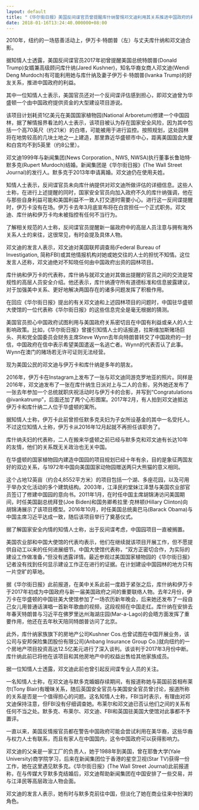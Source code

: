 ```yaml
---
layout: default
title: "《华尔街日报》美国反间谍官员曾提醒库什纳警惕邓文迪利用其关系推进中国政府的利益"
date: 2018-01-16T13:24:40.000000+08:00
---
```



2010年，纽约的一场慈善活动上，伊万卡·特朗普（左）与丈夫库什纳和邓文迪合影。

据知情人士透露，美国反间谍官员2017年初曾提醒美国总统特朗普(Donald Trump)女婿兼高级顾问库什纳(Jared Kushner)，知名华裔女商人邓文迪(Wendi Deng Murdoch)有可能利用她与库什纳及妻子伊万卡·特朗普(Ivanka Trump)的好友关系，推进中国政府的利益。

其中一位知情人士表示，美国官员还对一个反间谍评估感到担心，即邓文迪曾为华盛顿一个由中国政府提供资金的大型建设项目游说。

该项目计划耗资1亿美元在美国国家植物园(National Arboretum)修建一个中国园林，据了解情报界看法的人士表示，该项目被认为存在国家安全风险，因为其中包括一个高70英尺（约21米）的白塔，可能被用于进行监控。按照规划，这处园林将在地势较高的几块土地之一上建造，那里靠近华盛顿市中心，距离美国国会大厦和白宫均不到5英里（约8公里）。

邓文迪1999年与新闻集团(News Corporation., NWS, NWSA)执行董事长鲁珀特·默多克(Rupert Murdoch)结婚。新闻集团是《华尔街日报》(The Wall Street Journal)的发行人。默多克于2013年申请离婚。邓文迪仍在使用夫姓。

知情人士表示，反间谍官员未向库什纳提供对邓文迪所做评估的详细信息。这些人士称，在进行上述提醒的同时，国家安全官员向加入政府不久的库什纳强调，他在与那些自身利益可能和美国利益不一致人打交道时需要小心。进行这一反间谍提醒时，伊万卡没有在场。伊万卡去年3月底宣布将在白宫担任一个正式职务。邓文迪、库什纳和伊万卡均未被指控有任何不当行为。

了解相关规范的人士称，反间谍官员提醒新一届政府中的高层人员注意与拥有海外关系人士的来往，这很常见，有时会提及具体人物。

邓文迪的发言人表示，邓文迪对美国联邦调查局(Federal Bureau of Investigation, 简称FBI)或其他情报机构对她或她交往的人士的担忧不知情。这位发言人还称，邓文迪绝对不知晓任何由中国政府出资的园林项目。

库什纳和伊万卡的代表称，库什纳与就邓文迪对其做出提醒的官员之间的交流是常规性的高层人员安全介绍。他还表示，库什纳遵守所有道德标准和信息披露建议，对于加强美中关系、更好地解决两国存在的诸多问题发挥了积极作用。

在回应《华尔街日报》提出的有关邓文迪和上述园林项目的问题时，中国驻华盛顿大使馆的一位代表称《华尔街日报》的这些信息完全是毫无根据的猜测。

美国官员担心中国政府试图利用与美国政府关系密切且在中国有利益或亲人的人士影响政策。比如，《华尔街日报》曾援引知情人士的话报道，拉斯维加斯赌场巨头、共和党全国委员会财务主席Steve Wynn去年向特朗普转交了中国政府的一封信，中国政府在信中表示希望美国遣返一名逃亡者。Wynn的代表否认了此事。Wynn在澳门的赌场若无许可证则无法经营。

现为美国公民的邓文迪与伊万卡和库什纳是多年的朋友。

2016年，伊万卡在Instagram上发布了一张与邓文迪同游克罗地亚的照片。同样是2016年，邓文迪发布了一张在库什纳生日派对上与二人的合影，另外她还发布了一张去年参加一个总统就职庆祝活动时与伊万卡的合影，并写到“Congratulations @ivankatrump”，后面还加了两个心形图案。2017年2月，有人拍到邓文迪抵达伊万卡和库什纳二人位于华盛顿的寓所。

据知情人士称，伊万卡此前曾担任默多克夫妇为子女所设基金的其中一名受托人。不过这位知情人士称，伊万卡从2016年12月起就不再担任该职务了。

库什纳夫妇的代表称，二人在搬来华盛顿之前已经与默多克和邓文迪有长达10年的友情，他们的关系既无关政治也无关中国。

在华盛顿的国家植物园内建造中国园的项目规划已经十年有余，目的是象征两国友好的双边关系，与1972年中国向美国国家动物园赠送两只大熊猫的意义相同。

这个占地12英亩（约合4,8552平方米）的项目包括一个湖、多座花园，以及可用于举办文化活动的多个建筑结构。2003年，江泽民的堂妹江泽慧与美国农业部官员签订了修建中国园的意向书。2011年1月，在时任中国主席胡锦涛访问美国期间，时任美国副总统拜登(Joe Biden)和国务卿希拉里·克林顿(Hillary Clinton)向胡锦涛展示了该项目模型。2016年10月，时任美国总统奥巴马(Barack Obama)与中国主席习近平达成一致，随后该项目举行了奠基仪式。

据了解国家安全内情的知情人士称，出于反间谍考虑，中国园项目一直被搁置。

美国农业部和中国大使馆的代表均表示，他们在继续就该项目开展工作，但不愿提供自动工以来的任何进展细节。中国大使馆代表称，“双方正密切合作，为实际的建设工作做准备，”但没有透露详情。最近参观过美国国家植物园的《华尔街日报》记者没有找到任何显示建设工作正在进行的证据。在计划建设中国园林的地方只有一片空旷的草地。

据《华尔街日报》此前报道，在美中关系此前一度趋于紧张之后，库什纳和伊万卡于2017年初成为中国政府与新一届美国政府之间的重要联络人物。去年2月份，伊万卡在华盛顿的中国驻美大使馆参加了一场农历新年晚会，后来她还发布了一段自己女儿用普通话演唱一首新年歌曲的视频，这段视频在中国走红。库什纳在安排去年春天特朗普与习近平在佛罗里达州海湖庄园(Mar-a-Lago)的会晤方面发挥了重要作用，他还在去年秋天陪同特朗普访问了北京。

此外，库什纳家族旗下的房地产公司Kushner Cos.也曾试图在中国开展业务，该公司与安邦保险集团股份有限公司(Anbang Insurance Group Co.)就向纽约的一个房地产项目投资高达12.5亿美元进行了深入谈判。该谈判于2017年3月份中断。库什纳此前已将他在该项目和其他房地产中的权益出售给其他家族成员。

据一位知情人士透露，邓文迪此前也曾引起反间谍专业人员的关注。

一名知情人士称，在邓文迪与默多克婚姻存续期间，有报道称她与英国前首相布莱尔(Tony Blair)有暧昧关系，随后英国安全官员与美国安全官员曾讨论，报道所称的关系是否是一个值得担心的问题。这名知情人士称，FBI当时表示，有理由对邓文迪保持注意，但FBI没有仔细调查她。布莱尔和邓文迪已否认他们之间的关系有任何不当之处。默多克、布莱尔、邓文迪、FBI和英国驻美国大使馆对此事都不予置评。

一直以来，美国反情报官员都在警告中国政府可能会尝试利用在美华裔，这些华裔与权力人士有联系，而且有家人在中国国内，这令中国政府可以获得影响力。

邓文迪的父亲是一家工厂的负责人，她于1988年到美国，曾在耶鲁大学(Yale University)商学院学习，后来在新闻集团位于香港的星空卫视(Star TV)获得一份工作，她在这里遇见默多克。《华尔街日报》(The Wall Street Journal)此前报道称，在与传媒大亨默多克结婚后，邓文迪帮助新闻集团在中国安排了一些交易，并与江泽民等高层政治人物会面。

邓文迪的发言人表示，她有时与默多克前往中国，但淡化了她在商业往来中扮演的角色。

